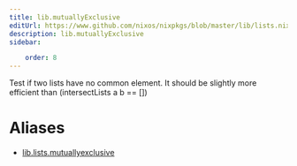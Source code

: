 ```yaml
---
title: lib.mutuallyExclusive
editUrl: https://www.github.com/nixos/nixpkgs/blob/master/lib/lists.nix#L1091C23
description: lib.mutuallyExclusive
sidebar:

    order: 8
---
```


Test if two lists have no common element.
It should be slightly more efficient than (intersectLists a b == [])


# Aliases

- [lib.lists.mutuallyexclusive](/nix-doc-comments/reference/lib/lists/lib-lists-mutuallyexclusive)


